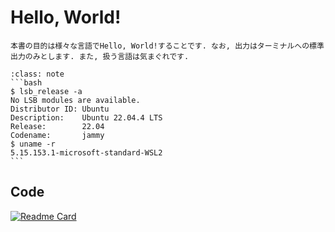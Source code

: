 # Hello, World!

```{caution}
本書の目的は様々な言語でHello, World!することです. なお, 出力はターミナルへの標準出力のみとします. また, 扱う言語は気まぐれです.
```

`````{admonition} Environment
:class: note
```bash
$ lsb_release -a
No LSB modules are available.
Distributor ID: Ubuntu
Description:    Ubuntu 22.04.4 LTS
Release:        22.04
Codename:       jammy
$ uname -r
5.15.153.1-microsoft-standard-WSL2
```
`````

## Code

[![Readme Card](https://github-readme-stats.vercel.app/api/pin/?username=rice8y&repo=hello)](https://github.com/rice8y/hello/tree/main/hello)
